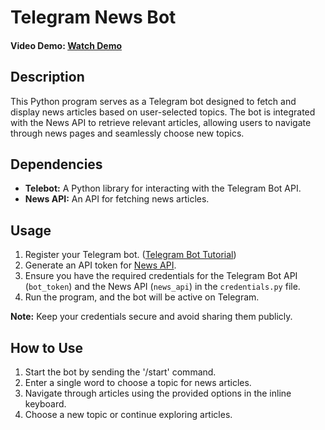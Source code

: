# Telegram News Bot

#### Video Demo: [Watch Demo](https://youtu.be/4SttbEuG6Ww?si=J2r0HJeEwjXeNaK0)

## Description

This Python program serves as a Telegram bot designed to fetch and display news articles based on user-selected topics. The bot is integrated with the News API to retrieve relevant articles, allowing users to navigate through news pages and seamlessly choose new topics.

## Dependencies

- **Telebot:** A Python library for interacting with the Telegram Bot API.
- **News API:** An API for fetching news articles.

## Usage

1. Register your Telegram bot. ([Telegram Bot Tutorial](https://core.telegram.org/bots/tutorial#getting-ready))
2. Generate an API token for [News API](https://newsapi.org/).
3. Ensure you have the required credentials for the Telegram Bot API (`bot_token`) and the News API (`news_api`) in the `credentials.py` file.
4. Run the program, and the bot will be active on Telegram.
   
**Note:** Keep your credentials secure and avoid sharing them publicly.

## How to Use

1. Start the bot by sending the '/start' command.
2. Enter a single word to choose a topic for news articles.
3. Navigate through articles using the provided options in the inline keyboard.
4. Choose a new topic or continue exploring articles.

